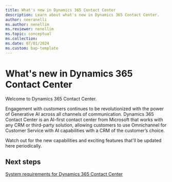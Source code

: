 ```yaml
---
title: What's new in Dynamics 365 Contact Center
description: Learn about what's new in Dynamics 365 Contact Center.
author: neeranelli
ms.author: nenellim
ms.reviewer: nenellim
ms.topic: conceptual
ms.collection:
ms.date: 07/01/2024
ms.custom: bap-template
---
```



# What's new in Dynamics 365 Contact Center

Welcome to Dynamics 365 Contact Center.

Engagement with customers continues to be revolutionized with the power of Generative AI across all channels of communication. Dynamics 365 Contact Center is an AI-first contact center from Microsoft that works with any CRM or third-party solution, allowing customers to use Omnichannel for Customer Service with AI capabilities with a CRM of the customer’s choice.

Watch out for the new capabilities and exciting features that'll be updated here periodically.

## Next steps

[System requirements for Dynamics 365 Contact Center](system-requirements-contact-center.md)  




